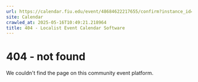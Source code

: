 ```yaml
---
url: https://calendar.fiu.edu/event/48684622217655/confirm?instance_id=48684622218680&return=https%3A%2F%2Fcalendar.fiu.edu%2Fmarc
site: Calendar
crawled_at: 2025-05-16T10:49:21.218964
title: 404 - Localist Event Calendar Software
---
```


# 404 - not found
We couldn't find the page on this community event platform.
